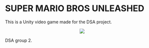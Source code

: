 
# SUPER MARIO BROS UNLEASHED

This is a Unity video game made for the DSA project.

<p align="center">
  <img src="https://user-images.githubusercontent.com/50048787/175934178-6d6eda02-d022-433b-905c-e84a90c80cc2.gif">
</p>

DSA group 2.

